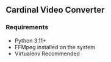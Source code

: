 ## Cardinal Video Converter

### Requirements

- Python 3.11+
- FFMpeg installed on the system
- Virtualenv Recommended
